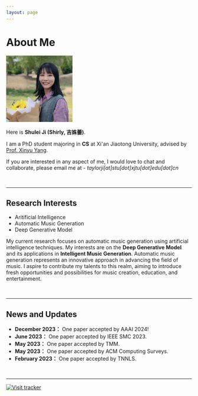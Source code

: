 ```yaml
---
layout: page
---
```


# About Me

<img src="/images/jishulei.jpg" class="floatpic" width="180" height="180">

Here is **Shulei Ji (Shirly, 吉姝蕾)**.

I am a PhD student majoring in **CS** at Xi'an Jiaotong University, advised by [Prof. Xinyu Yang](https://gr.xjtu.edu.cn/en/web/xyyang/).

If you are interested in any aspect of me, I would love to chat and collaborate, please email me at - *taylorji[at]stu[dot]xjtu[dot]edu[dot]cn*

<br>

---

## Research Interests

- Aritificial Intelligence
- Automatic Music Generation
- Deep Generative Model

My current research focuses on automatic music generation using artificial intelligence techniques. My interests are on the **Deep Generative Model** and its applications in **Intelligent Music Generation**. Automatic music generation represents an innovative approach in advancing the field of music. I aspire to contribute my talents to this realm, aiming to introduce fresh opportunities and possibilities for music creation, education, and entertainment.

<br>

---

## News and Updates

- **December 2023：** One paper accepted by AAAI 2024!
- **June 2023：** One paper accepted by IEEE SMC 2023.
- **May 2023：** One paper accepted by TMM.
- **May 2023：** One paper accepted by ACM Computing Surveys.
- **February 2023：** One paper accepted by TNNLS.
<br>

---
[![Visit tracker](https://clustrmaps.com/map_v2.png?cl=1768c4&w=a&t=n&d=pQyQkYWJ9EDu14vZFBycodEL-DKMU1JphEVRBVMsQAc&co=ffffff)](https://clustrmaps.com/site/1bxk2)

